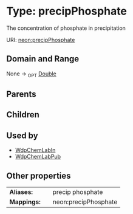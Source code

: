 
# Type: precipPhosphate


The concentration of phosphate in precipitation

URI: [neon:precipPhosphate](https://data.neonscience.org/precipPhosphate)


## Domain and Range

None ->  <sub>OPT</sub> [Double](types/Double.md)

## Parents


## Children


## Used by

 * [WdpChemLabIn](WdpChemLabIn.md)
 * [WdpChemLabPub](WdpChemLabPub.md)

## Other properties

|  |  |  |
| --- | --- | --- |
| **Aliases:** | | precip phosphate |
| **Mappings:** | | neon:precipPhosphate |

